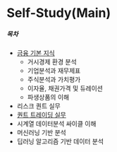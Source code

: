 # Self-Study(Main)

##### 목차
- [금융 기본 지식](./Basic_Finance/)  
    - 거시경제 환경 분석   
    - 기업분석과 재무제표  
    - 주식분석과 가치평가  
    - 이자율, 채권가격 및 듀레이션  
    - 파생상품의 이해  
- 리스크 퀀트 실무
- [퀀트 트레이딩 실무](./quant_trading/)
- 시계열 데이터분석 싸이클 이해
- 머신러닝 기반 분석
- 딥러닝 알고리즘 기반 데이터 분석